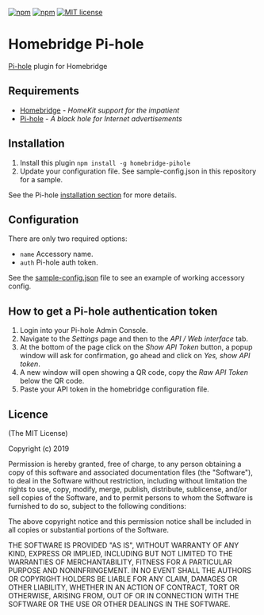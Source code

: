 [![npm](https://img.shields.io/npm/v/homebridge-pihole.svg)](https://www.npmjs.com/package/homebridge-pihole)
[![npm](https://img.shields.io/npm/dt/homebridge-pihole.svg)](https://www.npmjs.com/package/homebridge-pihole)
[![MIT license](https://img.shields.io/badge/license-MIT-blue.svg)](LICENSE)

# Homebridge Pi-hole

[Pi-hole](https://github.com/pi-hole/pi-hole) plugin for Homebridge

## Requirements
-	[Homebridge](https://github.com/nfarina/homebridge) - _HomeKit support for the impatient_
-	[Pi-hole](https://github.com/pi-hole/pi-hole) - _A black hole for Internet advertisements_

## Installation
1.	Install this plugin `npm install -g homebridge-pihole`
2.	Update your configuration file. See sample-config.json in this repository for a sample.

See the Pi-hole [installation section](https://github.com/pi-hole/pi-hole#one-step-automated-install) for more details.

## Configuration

There are only two required options:
 * ```name``` Accessory name.
 * ```auth``` Pi-hole auth token.

See the [sample-config.json](sample-config.json) file to see an example of working accessory config.

## How to get a Pi-hole authentication token
1.	Login into your Pi-hole Admin Console.
2.	Navigate to the _Settings_ page and then to the _API / Web interface_ tab.
3.	At the bottom of the page click on the _Show API Token_ button, a popup window will ask for confirmation, go ahead and click on _Yes, show API token_.
4.	A new window will open showing a QR code, copy the _Raw API Token_ below the QR code.
5.	Paste your API token in the homebridge configuration file.

## Licence

(The MIT License)

Copyright (c) 2019

Permission is hereby granted, free of charge, to any person obtaining a copy
of this software and associated documentation files (the "Software"), to deal
in the Software without restriction, including without limitation the rights
to use, copy, modify, merge, publish, distribute, sublicense, and/or sell
copies of the Software, and to permit persons to whom the Software is
furnished to do so, subject to the following conditions:

The above copyright notice and this permission notice shall be included in all
copies or substantial portions of the Software.

THE SOFTWARE IS PROVIDED "AS IS", WITHOUT WARRANTY OF ANY KIND, EXPRESS OR
IMPLIED, INCLUDING BUT NOT LIMITED TO THE WARRANTIES OF MERCHANTABILITY,
FITNESS FOR A PARTICULAR PURPOSE AND NONINFRINGEMENT. IN NO EVENT SHALL THE
AUTHORS OR COPYRIGHT HOLDERS BE LIABLE FOR ANY CLAIM, DAMAGES OR OTHER
LIABILITY, WHETHER IN AN ACTION OF CONTRACT, TORT OR OTHERWISE, ARISING FROM,
OUT OF OR IN CONNECTION WITH THE SOFTWARE OR THE USE OR OTHER DEALINGS IN THE
SOFTWARE.